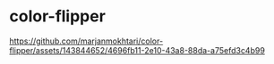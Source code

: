 # color-flipper

https://github.com/marjanmokhtari/color-flipper/assets/143844652/4696fb11-2e10-43a8-88da-a75efd3c4b99
